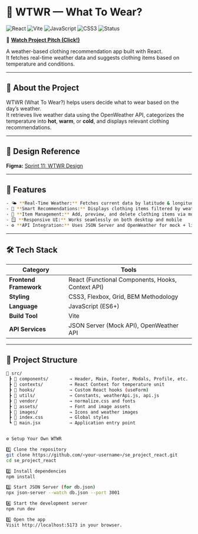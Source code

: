 # 🧥 WTWR — What To Wear?

![React](https://img.shields.io/badge/React-61DAFB?logo=react&logoColor=white)
![Vite](https://img.shields.io/badge/Vite-646CFF?logo=vite&logoColor=white)
![JavaScript](https://img.shields.io/badge/JavaScript-yellow?logo=javascript&logoColor=white)
![CSS3](https://img.shields.io/badge/CSS3-blue?logo=css3&logoColor=white)
![Status](https://img.shields.io/badge/Project-Complete-brightgreen)

🎥 [**Watch Project Pitch (Click!)**](https://drive.google.com/file/d/12tSrhbzfOoDGeTcuvFfMrZ7QL0BnNA0d/view?usp=sharing)

A weather-based clothing recommendation app built with React.  
It fetches real-time weather data and suggests clothing items based on temperature and conditions.

---

## 📌 About the Project

WTWR (What To Wear?) helps users decide what to wear based on the day’s weather.  
It retrieves live weather data using the OpenWeather API, categorizes the temperature into **hot**, **warm**, or **cold**, and displays relevant clothing recommendations.

---

## 🎨 Design Reference

**Figma:** [Sprint 11: WTWR Design](https://www.figma.com/design/dQLJwEKasIdspciJAJrCaf/Sprint-11_-WTWR?node-id=311-433&t=DCTuwMrtagL4uoFg-1)


---

## 🚀 Features

```bash
- 🌤 **Real-Time Weather:** Fetches current data by latitude & longitude
- 👕 **Smart Recommendations:** Displays clothing items filtered by weather type
- 🧾 **Item Management:** Add, preview, and delete clothing items via modals
- 🪟 **Responsive UI:** Works seamlessly on both desktop and mobile
- ⚙️ **API Integration:** Uses JSON Server and OpenWeather for mock + live data
```

---

## 🛠️ Tech Stack

| Category               | Tools                                             |
| ---------------------- | ------------------------------------------------- |
| **Frontend Framework** | React (Functional Components, Hooks, Context API) |
| **Styling**            | CSS3, Flexbox, Grid, BEM Methodology              |
| **Language**           | JavaScript (ES6+)                                 |
| **Build Tool**         | Vite                                              |
| **API Services**       | JSON Server (Mock API), OpenWeather API           |

---

## 🧩 Project Structure

```bash
📂 src/
 ┣ 📁 components/        → Header, Main, Footer, Modals, Profile, etc.
 ┣ 📁 contexts/          → React Context for temperature unit
 ┣ 📁 hooks/             → Custom React hooks (useForm)
 ┣ 📁 utils/             → Constants, weatherApi.js, api.js
 ┣ 📁 vendor/            → normalize.css and fonts
 ┣ 📁 assets/            → Font and image assets
 ┣ 📁 images/            → Icons and weather images
 ┣ 📄 index.css          → Global styles
 ┗ 📄 main.jsx           → Application entry point


⚙️ Setup Your Own WTWR

1️⃣ Clone the repository
git clone https://github.com/<your-username>/se_project_react.git
cd se_project_react

2️⃣ Install dependencies
npm install

3️⃣ Start JSON Server (for db.json)
npx json-server --watch db.json --port 3001

4️⃣ Start the development server
npm run dev

5️⃣ Open the app
Visit http://localhost:5173 in your browser.
```
